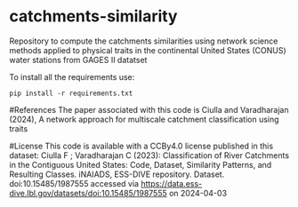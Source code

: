 # catchments-similarity
Repository to compute the catchments similarities using network science methods applied to physical traits in the continental United States (CONUS) water stations from GAGES II datatset

To install all the requirements use:
```
pip install -r requirements.txt
```
#References
The paper associated with this code is Ciulla and Varadharajan (2024), A network approach for multiscale catchment classification using traits

#License
This code is available with a CCBy4.0 license published in this dataset:
Ciulla F ; Varadharajan C (2023): Classification of River Catchments in the Contiguous United States: Code, Dataset, Similarity Patterns, and Resulting Classes. iNAIADS, ESS-DIVE repository. Dataset. doi:10.15485/1987555 accessed via https://data.ess-dive.lbl.gov/datasets/doi:10.15485/1987555 on 2024-04-03
